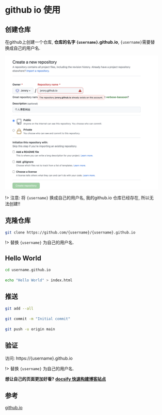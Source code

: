 # github io 使用

## 创建仓库

在github上创建一个仓库, **仓库的名字 `{username}`.github.io**, `{username}`需要替换成自己的用户名.

![github create github.io repo](./_images/github-io-create-repo.png)

!> 注意: 将 `{username}` 换成自己的用户名, 我的github.io 仓库已经存在, 所以无法创建!!

## 克隆仓库

```bash
git clone https://github.com/{username}/{username}.github.io
```

!> 替换 `{username}` 为自己的用户名.

## Hello World

```bash
cd username.github.io

echo "Hello World" > index.html
```

## 推送

```bash
git add --all

git commit -m "Initial commit"

git push -u origin main
```

## 验证

访问: https://{username}.github.io

!> 替换 `{username}` 为自己的用户名.

**想让自己的页面更加好看?**
[**docsify 快速构建博客站点**](/OpsDev/docsify-快速构建博客站点.md)

## 参考

[github.io](github.io)
